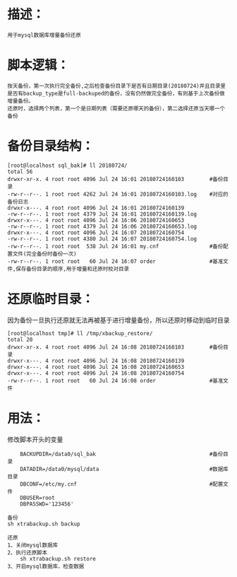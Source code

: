 描述：
=
    用于mysql数据库增量备份还原

脚本逻辑：
=
    按天备份，第一次执行完全备份,之后检查备份目录下是否有日期目录(20180724)并且目录里是否有backup_type是full-backuped的备份，没有仍然做完全备份，有则基于上次备份做增量备份。
    还原时，选择两个列表，第一个是日期列表（需要还原哪天的备份），第二选择还原当天哪一个备份

备份目录结构：
=
```
[root@localhost sql_bak]# ll 20180724/
total 56
drwxr-xr-x. 4 root root 4096 Jul 24 16:01 20180724160103        #备份目录 
-rw-r--r--. 1 root root 4262 Jul 24 16:01 20180724160103.log    #对应的备份日志 
drwxr-x---. 4 root root 4096 Jul 24 16:01 20180724160139 
-rw-r--r--. 1 root root 4379 Jul 24 16:01 20180724160139.log 
drwxr-x---. 4 root root 4096 Jul 24 16:06 20180724160653 
-rw-r--r--. 1 root root 4379 Jul 24 16:06 20180724160653.log 
drwxr-x---. 4 root root 4096 Jul 24 16:07 20180724160754 
-rw-r--r--. 1 root root 4380 Jul 24 16:07 20180724160754.log 
-rw-r--r--. 1 root root  538 Jul 24 16:01 my.cnf                #备份配置文件(完全备份时备份一次) 
-rw-r--r--. 1 root root   60 Jul 24 16:07 order                 #基准文件,保存备份目录的顺序,用于增量和还原时校对目录 
```


还原临时目录：
=
因为备份一旦执行还原就无法再被基于进行增量备份，所以还原时移动到临时目录
```
[root@localhost tmp]# ll /tmp/xbackup_restore/ 
total 20 
drwxr-xr-x. 4 root root 4096 Jul 24 16:08 20180724160103        #备份目录 
drwxr-x---. 4 root root 4096 Jul 24 16:08 20180724160139 
drwxr-x---. 4 root root 4096 Jul 24 16:08 20180724160653 
drwxr-x---. 4 root root 4096 Jul 24 16:08 20180724160754 
-rw-r--r--. 1 root root   60 Jul 24 16:08 order                 #基准文件 
```

用法：
=
修改脚本开头的变量
```
    BACKUPDIR=/data0/sql_bak                                    #备份目录 
    DATADIR=/data0/mysql/data                                   #数据库目录 
    DBCONF=/etc/my.cnf                                          #配置文件 
    DBUSER=root 
    DBPASSWD='123456' 
```    
    备份
    sh xtrabackup.sh backup 
    
    还原
    1、关闭mysql数据库 
    2、执行还原脚本 
        sh xtrabackup.sh restore 
    3、开启mysql数据库，检查数据 
   
